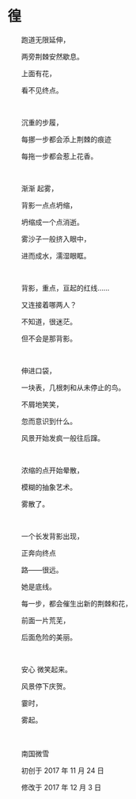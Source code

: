 # 徨

　　跑道无限延伸，

　　两旁荆棘安然歇息。

　　上面有花，

　　看不见终点。

<br>

　　沉重的步履，

　　每挪一步都会添上荆棘的痕迹

　　每拖一步都会惹上花香。

<br>

　　渐渐 起雾，

　　背影一点点坍缩，

　　坍缩成一个点消逝。

　　雾沙子一般挤入眼中，

　　进而成水，濡湿眼眶。

<br>

　　背影，重点，亘起的红线……

　　又连接着哪两人？

　　不知道，很迷茫。

　　但不会是那背影。

<br>

　　伸进口袋，

　　一块表，几根刺和从未停止的鸟。

　　不屑地笑笑，

　　忽而意识到什么。

　　风景开始发疯一般往后蹿。

<br>

　　浓缩的点开始晕散，

　　模糊的抽象艺术。

　　雾散了。

<br>

　　一个长发背影出现，

　　正奔向终点

　　路——很远。

　　她是底线。

　　每一步，都会催生出新的荆棘和花，

　　前面一片荒芜，

　　后面危险的美丽。

<br>

　　安心 微笑起来。

　　风景停下庆贺。

　　霎时，

　　雾起。

<br>

<br>
　　南国微雪

　　初创于 2017 年 11 月 24 日

　　修改于 2017 年 12 月 3 日

